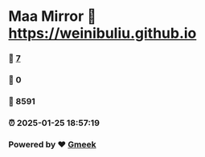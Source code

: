 # Maa Mirror :link: https://weinibuliu.github.io 
### :page_facing_up: [7](https://weinibuliu.github.io/tag.html) 
### :speech_balloon: 0 
### :hibiscus: 8591 
### :alarm_clock: 2025-01-25 18:57:19 
### Powered by :heart: [Gmeek](https://github.com/Meekdai/Gmeek)
